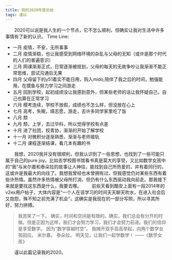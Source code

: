 ```yaml
---
title: 我的2020年度总结
tags: 谨以
---
```

　　2020可以说是我人生的一个节点，它不怎么顺利，但确实让我对生活中许多事情有了新的认识。
Time Line:
- 一月 疫情，不安，无所事事
- 二月 疫情渐稳，也让我感受到网络环境的杂乱与父母的无知（或许是那个时代的人们的普遍意识）
- 三月 网课渐渐正式，日常逐渐被规划，父母的每天的无故争吵让我渐渐不能正常思维，尝试沟通后无果
- 四月 父母留下的y51着实不能日用，购入mido,陪伴了我之后的时间，勉强能用，在摸鱼与努力学习之间游走
- 五月 回到学校，起初成绩没让我感到意外，但某些老师的话让我怀疑自己，自己也算在正常学习
- 六月 模考连续，学校不放假，成绩也不怎么样，但没放在心上
- 七月 高考，失眠，填志愿，游走，去许多同学家里吃了饭
- 八月 颓
- 九月 颓，上学，去过华科，所以觉得学校有点差
- 十月 进了社团，校青协，渐渐的开始了解学校
- 十一月 对微积分逐渐熟悉，渐渐与老师接轨
- 十二月  课程逐渐结课，看几本有趣的书

　　我想，2020我并没有很顺利，但我认识到了一些思想，也找到了一些可能只属于自己的pure joy。比如去学校图书馆看书真是莫大的享受，又比如数学女孩中的“我”与米尔嘉和泰朵拉的故事让人神往，能找到自己所热爱的，并有着同行的，这或许是我最大的向往了。我想我曾经也未曾拥有过，但我感觉仍对某些东西有着些许热情。虽然许多热情被父母所打消，但仍有什么东西驱动我向前走。那我接下来就是要找这东西是什么，我要去哪。
　　前些天看到酷安上面有一段2014年的v2ex用户帖子，大体内容是“一个人在该学习的时间天天聊天吹水，在进入社会后又抱怨，殊不知之前充满了机会”，这确实是我现在的一部分写照，所以寻其所好，努力拼搏。
> 我苦笑了一下。
确实，时间和空间是有限的。确实，我们总会有分开的时候。但是正因为这样，我们才会努力学习，我们才会努力前进。我们的信仰是享受数学。
因为“数学穿越时空”。
我摊开双手高高举起，向两个数学女孩回应。
米尔嘉。
泰朵拉。
明天见，让我们一起学数学！
——《数学女孩》

　　谨以此篇记录我的2020。
